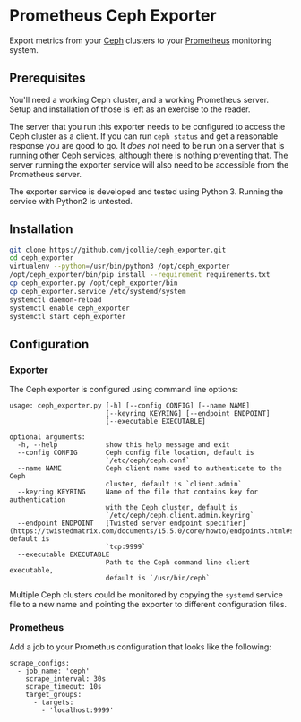 # Prometheus Ceph Exporter

Export metrics from your [Ceph](http://ceph.com) clusters to your
[Prometheus](http://prometheus.io) monitoring system.

## Prerequisites

You'll need a working Ceph cluster, and a working Prometheus server.
Setup and installation of those is left as an exercise to the reader.

The server that you run this exporter needs to be configured to access
the Ceph cluster as a client.  If you can run `ceph status` and get a
reasonable response you are good to go. It _does not_ need to be run
on a server that is running other Ceph services, although there is
nothing preventing that.  The server running the exporter service will
also need to be accessible from the Prometheus server.

The exporter service is developed and tested using Python 3.  Running
the service with Python2 is untested.

## Installation

```bash
git clone https://github.com/jcollie/ceph_exporter.git
cd ceph_exporter
virtualenv --python=/usr/bin/python3 /opt/ceph_exporter
/opt/ceph_exporter/bin/pip install --requirement requirements.txt
cp ceph_exporter.py /opt/ceph_exporter/bin
cp ceph_exporter.service /etc/systemd/system
systemctl daemon-reload
systemctl enable ceph_exporter
systemctl start ceph_exporter
```

## Configuration

### Exporter

The Ceph exporter is configured using command line options:

```
usage: ceph_exporter.py [-h] [--config CONFIG] [--name NAME]
                        [--keyring KEYRING] [--endpoint ENDPOINT]
                        [--executable EXECUTABLE]

optional arguments:
  -h, --help            show this help message and exit
  --config CONFIG       Ceph config file location, default is
                        `/etc/ceph/ceph.conf`
  --name NAME           Ceph client name used to authenticate to the Ceph
                        cluster, default is `client.admin`
  --keyring KEYRING     Name of the file that contains key for authentication
                        with the Ceph cluster, default is
                        `/etc/ceph/ceph.client.admin.keyring`
  --endpoint ENDPOINT   [Twisted server endpoint specifier](https://twistedmatrix.com/documents/15.5.0/core/howto/endpoints.html#servers), default is
                        `tcp:9999`
  --executable EXECUTABLE
                        Path to the Ceph command line client executable,
                        default is `/usr/bin/ceph`
```

Multiple Ceph clusters could be monitored by copying the `systemd`
service file to a new name and pointing the exporter to different
configuration files.

### Prometheus

Add a job to your Promethus configuration that looks like the following:

```
scrape_configs:
  - job_name: 'ceph'
    scrape_interval: 30s
    scrape_timeout: 10s
    target_groups:
      - targets:
        - 'localhost:9999'
```
